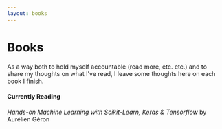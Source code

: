 ```yaml
---
layout: books
---
```


# Books

As a way both to hold myself accountable (read more, etc. etc.) and to share my thoughts on what I've read, I leave some thoughts here on each book I finish.

#### Currently Reading
*Hands-on Machine Learning with Scikit-Learn, Keras & Tensorflow* by Aurélien Géron
